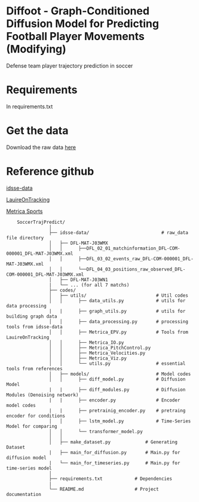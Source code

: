 # Diffoot - Graph-Conditioned Diffusion Model for Predicting Football Player Movements (Modifying)
Defense team player trajectory prediction in soccer


# Requirements
In requirements.txt


# Get the data
Download the raw data [here](https://springernature.figshare.com/articles/dataset/An_integrated_dataset_of_spatiotemporal_and_event_data_in_elite_soccer/28196177)


# Reference github
[idsse-data](https://github.com/spoho-datascience/idsse-data?tab=readme-ov-file)

[LauireOnTracking](https://github.com/Friends-of-Tracking-Data-FoTD/LaurieOnTracking)

[Metrica Sports](https://github.com/metrica-sports/sample-data)

```    
    SoccerTrajPredict/
                │
                ├── idsse-data/                           # raw_data file directory
                │   ├── DFL-MAT-J03WMX
                │   │      ├──DFL_02_01_matchinformation_DFL-COM-000001_DFL-MAT-J03WMX.xml
                │   │      ├──DFL_03_02_events_raw_DFL-COM-000001_DFL-MAT-J03WMX.xml
                │   │      └──DFL_04_03_positions_raw_observed_DFL-COM-000001_DFL-MAT-J03WMX.xml
                │   ├── DFL-MAT-J03WN1
                |   └── ... (for all 7 matchs)
                ├── codes/ 
                │   ├── utils/                          # Util codes
                │   │      ├── data_utils.py            # utils for data processing
                |   |      ├── graph_utils.py           # utils for building graph data
                │   │      ├── data_processing.py       # processing tools from idsse-data
                │   │      ├── Metrica_EPV.py           # Tools from LauireOnTracking
                │   │      ├── Metrica_IO.py            
                │   │      ├── Metrica_PitchControl.py            
                │   │      ├── Metrica_Velocities.py            
                │   │      ├── Metrica_Viz.py       
                │   │      └── utils.py                 # essential tools from references
                │   ├── models/                         # Model codes
                │   │      ├── diff_model.py            # Diffusion Model
                |   |      ├── diff_modules.py          # Diffusion Modules (Denoising network)
                |   |      ├── encoder.py               # Encoder model codes
                |   |      ├── pretrainig_encoder.py    # pretraing encoder for conditions
                │   │      ├── lstm_model.py            # Time-Series Model for comparing
                │   │      └── transformer_model.py
                │   │
                │   ├── make_dataset.py             # Generating Dataset
                |   ├── main_for_diffusion.py       # Main.py for diffusion model
                |   └── main_for_timeseries.py      # Main.py for time-series model
                │
                ├── requirements.txt            # Dependencies
                |
                └── README.md                   # Project documentation
```
